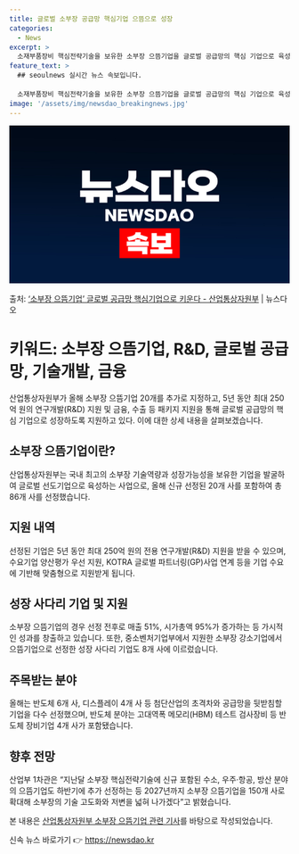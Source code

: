 ```yaml
---
title: 글로벌 소부장 공급망 핵심기업 으뜸으로 성장
categories:
  - News
excerpt: >
  소재부품장비 핵심전략기술을 보유한 소부장 으뜸기업을 글로벌 공급망의 핵심 기업으로 육성한다. 이를 위해 기술…
feature_text: >
  ## seoulnews 실시간 뉴스 속보입니다.

  소재부품장비 핵심전략기술을 보유한 소부장 으뜸기업을 글로벌 공급망의 핵심 기업으로 육성한다. 이를 위해 기술…
image: '/assets/img/newsdao_breakingnews.jpg'
---
```


![뉴스다오 속보](/assets/img/newsdao_breakingnews.jpg)

<p>출처: <a href="https://newsdao.kr/3766" rel="dofollow">‘소부장 으뜸기업’ 글로벌 공급망 핵심기업으로 키운다 - 산업통상자원부</a> | 뉴스다오</p>

<h1>키워드: 소부장 으뜸기업, R&amp;D, 글로벌 공급망, 기술개발, 금융</h1>

산업통상자원부가 올해 소부장 으뜸기업 20개를 추가로 지정하고, 5년 동안 최대 250억 원의 연구개발(R&amp;D) 지원 및 금융, 수출 등 패키지 지원을 통해 글로벌 공급망의 핵심 기업으로 성장하도록 지원하고 있다. 이에 대한 상세 내용을 살펴보겠습니다.

<h2>소부장 으뜸기업이란?</h2>
<p data-ke-size="size16">산업통상자원부는 국내 최고의 소부장 기술역량과 성장가능성을 보유한 기업을 발굴하여 글로벌 선도기업으로 육성하는 사업으로, 올해 신규 선정된 20개 사를 포함하여 총 86개 사를 선정했습니다.</p>

<h2>지원 내역</h2>
<p data-ke-size="size16">선정된 기업은 5년 동안 최대 250억 원의 전용 연구개발(R&amp;D) 지원을 받을 수 있으며, 수요기업 양산평가 우선 지원, KOTRA 글로벌 파트너링(GP)사업 연계 등을 기업 수요에 기반해 맞춤형으로 지원받게 됩니다.</p>

<h2>성장 사다리 기업 및 지원</h2>
<p data-ke-size="size16">소부장 으뜸기업의 경우 선정 전후로 매출 51%, 시가총액 95%가 증가하는 등 가시적인 성과를 창출하고 있습니다. 또한, 중소벤처기업부에서 지원한 소부장 강소기업에서 으뜸기업으로 선정한 성장 사다리 기업도 8개 사에 이르렀습니다.</p>

<h2>주목받는 분야</h2>
<p data-ke-size="size16">올해는 반도체 6개 사, 디스플레이 4개 사 등 첨단산업의 초격차와 공급망을 뒷받침할 기업을 다수 선정했으며, 반도체 분야는 고대역폭 메모리(HBM) 테스트 검사장비 등 반도체 장비기업 4개 사가 포함됐습니다.</p>

<h2>향후 전망</h2>
<p data-ke-size="size16">산업부 1차관은 “지난달 소부장 핵심전략기술에 신규 포함된 수소, 우주·항공, 방산 분야의 으뜸기업도 하반기에 추가 선정하는 등 2027년까지 소부장 으뜸기업을 150개 사로 확대해 소부장의 기술 고도화와 저변을 넓혀 나가겠다”고 밝혔습니다.</p>

본 내용은 <a href="https://newsdao.kr/3766">산업통상자원부 소부장 으뜸기업 관련 기사</a>를 바탕으로 작성되었습니다. 

신속 뉴스 바로가기 👉 <a href="https://newsdao.kr" rel="dofollow">https://newsdao.kr</a>


